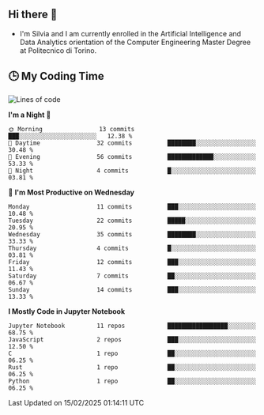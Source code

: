 ## Hi there 👋

- I'm Silvia and I am currently enrolled in the Artificial Intelligence and Data Analytics orientation of the Computer Engineering Master Degree at Politecnico di Torino.


<!-- <p align="center">
   <img style="height:170px;display:inline-block"  src="http://github-profile-summary-cards.vercel.app/api/cards/profile-details?username=silviapolizzi&theme=github_dark" />
   <img style="height:170px;display:inline-block"  src="http://github-profile-summary-cards.vercel.app/api/cards/most-commit-language?username=silviapolizzi&theme=github_dark&exclude=" /> 
</p> -->


## :clock3: My Coding Time 

<!--START_SECTION:waka-->
![Lines of code](https://img.shields.io/badge/From%20Hello%20World%20I%27ve%20Written-109.7%20thousand%20lines%20of%20code-blue)

**I'm a Night 🦉** 

```text
🌞 Morning                13 commits          ███░░░░░░░░░░░░░░░░░░░░░░   12.38 % 
🌆 Daytime                32 commits          ████████░░░░░░░░░░░░░░░░░   30.48 % 
🌃 Evening                56 commits          █████████████░░░░░░░░░░░░   53.33 % 
🌙 Night                  4 commits           █░░░░░░░░░░░░░░░░░░░░░░░░   03.81 % 
```
📅 **I'm Most Productive on Wednesday** 

```text
Monday                   11 commits          ███░░░░░░░░░░░░░░░░░░░░░░   10.48 % 
Tuesday                  22 commits          █████░░░░░░░░░░░░░░░░░░░░   20.95 % 
Wednesday                35 commits          ████████░░░░░░░░░░░░░░░░░   33.33 % 
Thursday                 4 commits           █░░░░░░░░░░░░░░░░░░░░░░░░   03.81 % 
Friday                   12 commits          ███░░░░░░░░░░░░░░░░░░░░░░   11.43 % 
Saturday                 7 commits           ██░░░░░░░░░░░░░░░░░░░░░░░   06.67 % 
Sunday                   14 commits          ███░░░░░░░░░░░░░░░░░░░░░░   13.33 % 
```


**I Mostly Code in Jupyter Notebook** 

```text
Jupyter Notebook         11 repos            █████████████████░░░░░░░░   68.75 % 
JavaScript               2 repos             ███░░░░░░░░░░░░░░░░░░░░░░   12.50 % 
C                        1 repo              ██░░░░░░░░░░░░░░░░░░░░░░░   06.25 % 
Rust                     1 repo              ██░░░░░░░░░░░░░░░░░░░░░░░   06.25 % 
Python                   1 repo              ██░░░░░░░░░░░░░░░░░░░░░░░   06.25 % 
```




 Last Updated on 15/02/2025 01:14:11 UTC
<!--END_SECTION:waka-->
